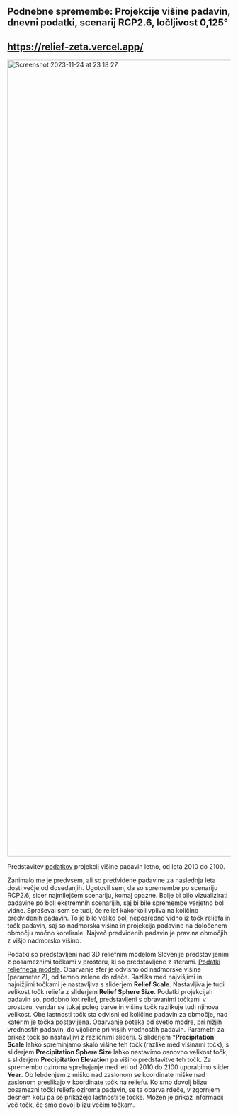 ## Podnebne spremembe: Projekcije višine padavin, dnevni podatki, scenarij RCP2.6, ločljivost 0,125°

## https://relief-zeta.vercel.app/

<img width="1800" alt="Screenshot 2023-11-24 at 23 18 27" src="https://github.com/potocnikvid/relief/assets/54533045/6294f72c-5aef-4134-a2af-3239ccb0a74f">


Predstavitev [podatkov](https://podatki.gov.si/dataset/arsopodnebne-spremembe-projekcije-visine-padavin-dnevni-podatki-scenarij-rcp2-6-locljivost-0-125) projekcij višine padavin letno, od leta 2010 do 2100.  

Zanimalo me je predvsem, ali so predvidene padavine za naslednja leta dosti večje od dosedanjih. Ugotovil sem, da so spremembe po scenariju RCP2.6, sicer najmilejšem scenariju, komaj opazne. Bolje bi bilo vizualizirati padavine po bolj ekstremnih scenarijih, saj bi bile spremembe verjetno bol vidne. 
Spraševal sem se tudi, če relief kakorkoli vpliva na količino predvidenih padavin. To je bilo veliko bolj neposredno vidno iz točk reliefa in točk padavin, saj so nadmorska višina in projekcija padavine na določenem območju močno korelirale. Največ predvidenih padavin je prav na območjih z višjo nadmorsko višino.

Podatki so predstavljeni nad 3D reliefnim modelom Slovenije predstavljenim z posameznimi točkami v prostoru, ki so predstavljene z sferami. [Podatki reliefnega modela](https://ipi.eprostor.gov.si/jgp/data). Obarvanje sfer je odvisno od nadmorske višine (parameter Z), od temno zelene do rdeče. Razlika med najvišjimi in najnižjimi točkami je nastavljiva s sliderjem **Relief Scale**. Nastavljiva je tudi velikost točk reliefa z sliderjem **Relief Sphere Size**. 
Podatki projekcijah padavin so, podobno kot relief, predstavljeni s obravanimi točkami v prostoru, vendar se tukaj poleg barve in višine točk razlikuje tudi njihova velikost. Obe lastnosti točk sta odvisni od količine padavin za območje, nad katerim je točka postavljena. Obarvanje poteka od svetlo modre, pri nižjih vrednostih padavin, do vijolične pri višjih vrednostih padavin. Parametri za prikaz točk so nastavljivi z različnimi sliderji. S sliderjem ***Precipitation Scale** lahko spreminjamo skalo višine teh točk (razlike med višinami točk), s sliderjem **Precipitation Sphere Size** lahko nastavimo osnovno velikost točk, s sliderjem **Precipitation Elevation** pa višino predstavitve teh točk. Za spremembo oziroma sprehajanje med leti od 2010 do 2100 uporabimo slider **Year**.
Ob lebdenjem z miško nad zaslonom se koordinate miške nad zaslonom preslikajo v koordinate točk na reliefu. Ko smo dovolj blizu posamezni točki reliefa oziroma padavin, se ta obarva rdeče, v zgornjem desnem kotu pa se prikažejo lastnosti te točke. Možen je prikaz informacij več točk, če smo dovoj blizu večim točkam. 
